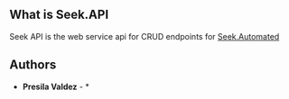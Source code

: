 ## What is Seek.API
Seek API is the web service api for CRUD endpoints for [Seek.Automated](https://github.com/presilamercado/Seek.Automated)

## Authors
* **Presila Valdez** - *

 
